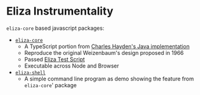 # Eliza Instrumentality

`eliza-core` based javascript packages:

* [`eliza-core`](https://www.npmjs.com/package/eliza-core)
  * A TypeScript portion from
  [Charles Hayden's Java implementation](http://chayden.net/eliza/Eliza.html)
  * Reproduce the original Weizenbaum's design proposed in 1966
  * Passed [Eliza Test Script](https://github.com/chigix/eliza-instrumentality/blob/master/packages/eliza/src/eliza.spec.ts)
  * Executable across Node and Browser
* [`eliza-shell`](https://www.npmjs.com/package/eliza-shell)
  * A simple command line program as demo showing the feature from `eliza-core`' package
